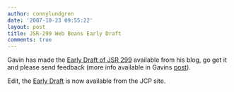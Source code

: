 ```yaml
---
author: connylundgren
date: '2007-10-23 09:55:22'
layout: post
title: JSR-299 Web Beans Early Draft
comments: true
---
```


Gavin has made the [Early Draft of JSR 299](http://in.relation.to/2609.lace)
available from his blog, go get it and please send feedback (more info
available in Gavins [post](http://in.relation.to/2609.lace)).

Edit, the [Early Draft](http://jcp.org/en/jsr/detail?id=299) is now available
from the JCP site.


